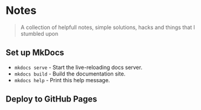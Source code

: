 # Notes
> A collection of helpfull notes, simple solutions, hacks and things that I stumbled upon

## Set up MkDocs 
   
   * `mkdocs serve` - Start the live-reloading docs server.
   * `mkdocs build` - Build the documentation site.
   * `mkdocs help` - Print this help message.


## Deploy to GitHub Pages
